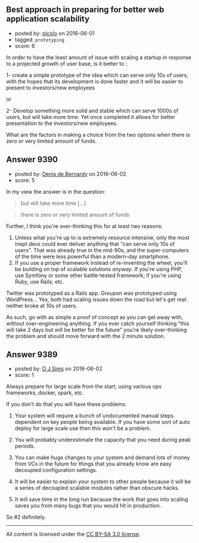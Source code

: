 ## Best approach in preparing for better web application scalability

- posted by: [picolo](https://stackexchange.com/users/5330039/picolo) on 2016-06-01
- tagged: `prototyping`
- score: 6

In order to have the least amount of issue with scaling a startup in response to a projected growth of user base, is it better to :

1- create a simple prototype of the idea which can serve only 10s of users, with the hopes that its development is done faster and it will be easier to present to investors/new employees

or 

2- Develop something more solid and stable which can serve 1000s of users, but will take more time. Yet once completed it allows for better presentation to the investors/new employees. 

What are the factors in making a choice from the two options when there is zero or very limited amount of funds. 



## Answer 9390

- posted by: [Denis de Bernardy](https://stackexchange.com/users/182468/denis-de-bernardy) on 2016-06-02
- score: 5

In my view the answer is in the question:

> but will take more time [...]

> there is zero or very limited amount of funds

Further, I think you're over-thinking this for at least two reasons:

1. Unless what you're up to is extremely resource intensive, only the most inept devs could ever deliver anything that "can serve only 10s of users". That was already true in the mid-90s, and the super-computers of the time were less powerful than a modern-day smartphone.
2. If you use a proper framework instead of re-inventing the wheel, you'll be building on top of scalable solutions _anyway_. If you're using PHP, use Symfony or some other battle-tested framework; if you're using Ruby, use Rails; etc.

Twitter was prototyped as a Rails app. Groupon was prototyped using WordPress... Yes, both had scaling issues down the road but let's get real: neither broke at 10s of users.

As such, go with as simple a proof of concept as you can get away with, without over-engineering anything. If you ever catch yourself thinking "this will take 2 days but will be better for the future" you're likely over-thinking the problem and should move forward with the 2 minute solution.


## Answer 9389

- posted by: [D J Sims](https://stackexchange.com/users/7242000/d-j-sims) on 2016-06-02
- score: 1

Always prepare for large scale from the start, using various ops frameworks, docker, spark, etc.

If you don't do that you will have these problems:

1. Your system will require a bunch of undocumented manual steps dependent on key people being available. If you have some sort of auto deploy for large scale use then this won't be a problem.

2. You will probably underestimate the capacity that you need during peak periods.

3. You can make huge changes to your system and demand lots of money from VCs in the future for things that you already know are easy decoupled configuration settings.

4. It will be easier to explain your system to other people because it will be a series of decoupled scalable modules rather than obscure hacks. 

5. It will save time in the long run because the work that goes into scaling saves you from many bugs that you would hit in production.

So #2 definitely. 



---

All content is licensed under the [CC BY-SA 3.0 license](https://creativecommons.org/licenses/by-sa/3.0/).

